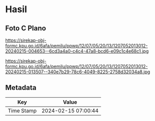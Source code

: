 # Hasil

## Foto C Plano

https://sirekap-obj-formc.kpu.go.id/6afa/pemilu/ppwp/12/07/05/20/13/1207052013012-20240215-004653--6cd3a4a0-c4c4-47a8-bcd6-e09c1c4e68c1.jpg

https://sirekap-obj-formc.kpu.go.id/6afa/pemilu/ppwp/12/07/05/20/13/1207052013012-20240215-013507--340e7b29-78c6-4049-8225-2758d32034a8.jpg


## Metadata

| Key        | Value               |
| ---------- | ------------------- |
| Time Stamp | 2024-02-15 07:00:44 |



